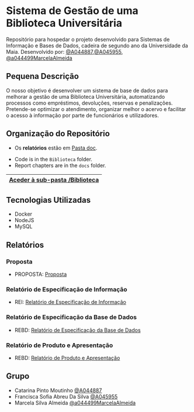 # Sistema de Gestão de uma Biblioteca Universitária

Repositório para hospedar o projeto desenvolvido para Sistemas de Informação e Bases de Dados, cadeira de segundo ano da Universidade da Maia. Desenvolvido por: [@A044887](https://github.com/A044887),[@A045955](https://github.com/A045955), [@a044499MarcelaAlmeida](https://github.com/a044499MarcelaAlmeida)

## Pequena Descrição

O nosso objetivo é desenvolver um sistema de base de dados para melhorar a gestão de uma Biblioteca Universitária, automatizando processos como empréstimos, devoluções, reservas e penalizações. Pretende-se optimizar o atendimento, organizar melhor o acervo e facilitar o acesso à informação por parte de funcionários e utilizadores.

## Organização do Repositório

* Os **relatórios** estão em [Pasta doc](doc/).
- Code is in the `Biblioteca` folder.
- Report chapters are in the `docs` folder.

| [Aceder à sub-pasta /Biblioteca](Biblioteca/) |
|:----------------------------------:|

## Tecnologias Utilizadas 

* Docker
* NodeJS
* MySQL

## Relatórios

### Proposta
* PROPOSTA: [Proposta](doc/REI/proposta.md)
### Relatório de Especificação de Informação
* REI: [Relatório de Especificação de Informação](doc/REI/rei00.md)
### Relatório de Especificação da Base de Dados
* REBD: [Relatório de Especificação da Base de Dados](doc/REBD/rebd00.md)
### Relatório de Produto e Apresentação
* REBD: [Relatório de Produto e Apresentação](doc/RPF/RPF00.md)

## Grupo
* Catarina Pinto Moutinho [@A044887](https://github.com/A044887)
* Francisca Sofia Abreu Da Silva [@A045955](https://github.com/A045955)
* Marcela Silva Almeida [@a044499MarcelaAlmeida](https://github.com/a044499MarcelaAlmeida)
